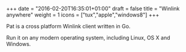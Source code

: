 +++
date = "2016-02-20T16:35:01+01:00"
draft = false
title = "Winlink anywhere"
weight = 1
icons = ["tux","apple","windows8"]
+++

Pat is a cross platform Winlink client written in Go.

Run it on any modern operating system, including Linux, OS X and Windows.
